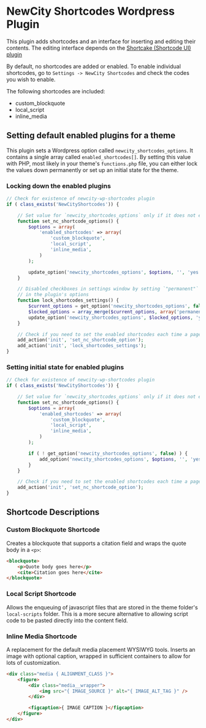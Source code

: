 # NewCity Shortcodes Wordpress Plugin

This plugin adds shortcodes and an interface for inserting and editing their contents.
The editing interface depends on the [Shortcake (Shortcode UI) plugin](https://wordpress.org/plugins/shortcode-ui/)

By default, no shortcodes are added or enabled. To enable individual shortcodes, go to `Settings -> NewCity Shortcodes` and check the codes you wish to enable.

The following shortcodes are included:

* custom_blockquote
* local_script
* inline_media

## Setting default enabled plugins for a theme

This plugin sets a Wordpress option called `newcity_shortcodes_options`. It contains
a single array called `enabled_shortcodes[]`. By setting this value with PHP, most likely
in your theme's `functions.php` file, you can either lock the values down permanently or
set up an initial state for the theme.

### Locking down the enabled plugins
```PHP
// Check for existence of newcity-wp-shortcodes plugin
if ( class_exists('NewCityShortcodes')) {

    // Set value for `newcity_shortcodes_options` only if it does not exist yet
    function set_nc_shortcode_options() {
        $options = array(
            'enabled_shortcodes' => array(
                'custom_blockquote',
                'local_script',
                'inline_media',
            )
        );

        update_option('newcity_shortcodes_options', $options, '', 'yes');
    }

    // Disabled checkboxes in settings window by setting `"permanent"` to `true`
    // in the plugin's options
    function lock_shortcodes_settings() {
        $current_options = get_option('newcity_shortcodes_options', false);
        $locked_options = array_merge($current_options, array('permanent' => true));
        update_option('newcity_shortcodes_options', $locked_options, 'yes');
    }

    // Check if you need to set the enabled shortcodes each time a page loads
    add_action('init', 'set_nc_shortcode_option');
    add_action('init', 'lock_shortcodes_settings');
}
```

### Setting initial state for enabled plugins
```PHP
// Check for existence of newcity-wp-shortcodes plugin
if ( class_exists('NewCityShortcodes')) {

    // Set value for `newcity_shortcodes_options` only if it does not exist yet
    function set_nc_shortcode_options() {
        $options = array(
            'enabled_shortcodes' => array(
                'custom_blockquote',
                'local_script',
                'inline_media',
            )
        );

        if ( ! get_option('newcity_shortcodes_options', false) ) {
            add_option('newcity_shortcodes_options', $options, '', 'yes');
        }
    }

    // Check if you need to set the enabled shortcodes each time a page loads
    add_action('init', 'set_nc_shortcode_option');
}
```


## Shortcode Descriptions

### Custom Blockquote Shortcode

Creates a blockquote that supports a citation field and wraps the quote body in a `<p>`:

```HTML
<blockquote>
    <p>Quote body goes here</p>
    <cite>Citation goes here</cite>
</blockquote>
```

### Local Script Shortcode

Allows the enqueuing of javascript files that are stored in the theme folder's `local-scripts` folder.
This is a more secure alternative to allowing script code to be pasted directly into the content field.

### Inline Media Shortcode

A replacement for the default media placement WYSIWYG tools. Inserts an image with optional caption,
wrapped in sufficient containers to allow for lots of customization.

```HTML
<div class="media { ALIGNMENT_CLASS }">
    <figure>
        <div class="media__wrapper">
            <img src="{ IMAGE_SOURCE }" alt="{ IMAGE_ALT_TAG }" />
        </div>

        <figcaption>{ IMAGE CAPTION }</figcaption>
    </figure>
</div>
```